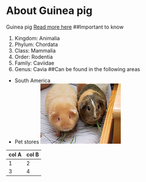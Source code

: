 # About Guinea pig

Guinea pig
[Read more here](https://en.wikipedia.org/wiki/Guinea_pig)
##Important to know
1. Kingdom:	Animalia
2. Phylum:	Chordata
3. Class:	Mammalia
4. Order:	Rodentia
5. Family:	Caviidae
6. Genus:	Cavia
##Can be found in the following areas
- South America
- Pet stores
![Image of Guinea pig](/images/img.jpg)

col A | col B
-------|--------
1 | 2
3 | 4